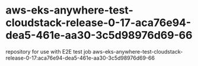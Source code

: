 # aws-eks-anywhere-test-cloudstack-release-0-17-aca76e94-dea5-461e-aa30-3c5d98976d69-66
repository for use with E2E test job aws-eks-anywhere-test-cloudstack-release-0-17:aca76e94-dea5-461e-aa30-3c5d98976d69-66
